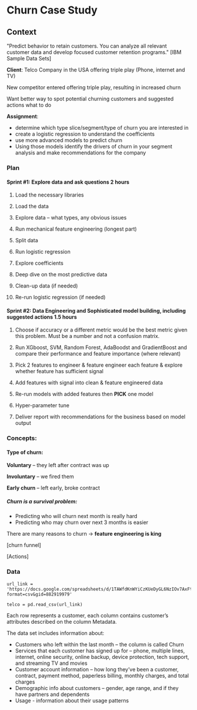 # Churn Case Study

## Context
"Predict behavior to retain customers. You can analyze all relevant customer data and develop focused customer retention programs." [IBM Sample Data Sets]

**Client**: Telco Company in the USA offering triple play (Phone, internet and TV)

New competitor entered offering triple play, resulting in increased churn

Want better way to spot potential churning customers and suggested actions what to do

**Assignment**:

- determine which type slice/segment/type of churn you are interested in
- create a logistic regression to understand the coefficients
- use more advanced models to predict churn
- Using those models identify the drivers of churn in your segment analysis and make recommendations for the company

### Plan

#### Sprint #1: Explore data and ask questions **2 hours**
1. Load the necessary libraries

2. Load the data

3. Explore data – what types, any obvious issues

4. Run mechanical feature engineering (longest part)

5. Split data

6. Run logistic regression

7. Explore coefficients

8. Deep dive on the most predictive data

9. Clean-up data (if needed)

10. Re-run logistic regression (if needed)

#### Sprint #2: Data Engineering and Sophisticated model building, including suggested actions **1.5 hours**
1. Choose if accuracy or a different metric would be the best metric given this problem. Must be a number and not a confusion matrix.

2. Run XGboost, SVM, Random Forest, AdaBoodst and GradientBoost and compare their performance and feature importance (where relevant)

3. Pick 2 features to engineer & feature engineer each feature &
explore whether feature has sufficient signal

4. Add features with signal into clean & feature engineered data

5. Re-run models with added features then **PICK** one model

6. Hyper-parameter tune

7. Deliver report with recommendations for the business based on model output


### Concepts:

#### Type of churn:

**Voluntary** – they left after contract was up

**Involuntary** – we fired them

**Early churn** – left early, broke contract

##### Churn is a survival problem:
- Predicting who will churn next month is really hard
- Predicting who may churn over next 3 months is easier

There are many reasons to churn -> **feature engineering is king**

[churn funnel]

[Actions]

### Data
```
url_link = 'https://docs.google.com/spreadsheets/d/1TAWfdKnWYiCzKUeDyGL6NzIOv7AxFt_Sfzzax464_FQ/export?format=csv&gid=882919979'

telco = pd.read_csv(url_link)
```

Each row represents a customer, each column contains customer’s attributes described on the column Metadata.

The data set includes information about:

- Customers who left within the last month – the column is called Churn
- Services that each customer has signed up for – phone, multiple lines, internet, online security, online backup, device protection, tech support, and streaming TV and movies
- Customer account information – how long they’ve been a customer, contract, payment method, paperless billing, monthly charges, and total charges
- Demographic info about customers – gender, age range, and if they have partners and dependents
- Usage - information about their usage patterns
